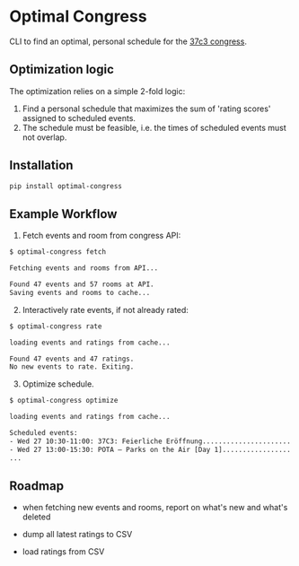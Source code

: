 # Optimal Congress

CLI to find an optimal, personal schedule for the [37c3 congress](https://events.ccc.de/congress/2023/infos/).

## Optimization logic

The optimization relies on a simple 2-fold logic:

1. Find a personal schedule that maximizes the sum of 'rating scores' assigned to scheduled events.
2. The schedule must be feasible, i.e. the times of scheduled events must not overlap.

## Installation

```bash
pip install optimal-congress
```

## Example Workflow

1. Fetch events and room from congress API:

```bash
$ optimal-congress fetch

Fetching events and rooms from API...

Found 47 events and 57 rooms at API.
Saving events and rooms to cache...
```

2. Interactively rate events, if not already rated:

```bash
$ optimal-congress rate

loading events and ratings from cache...

Found 47 events and 47 ratings.
No new events to rate. Exiting.
```

3. Optimize schedule.

```bash
$ optimal-congress optimize

loading events and ratings from cache...

Scheduled events:
- Wed 27 10:30-11:00: 37C3: Feierliche Eröffnung...........................https://events.ccc.de/congress/2023/hub/en/event/37c3_feierliche_eroffnung
- Wed 27 13:00-15:30: POTA – Parks on the Air [Day 1]......................https://events.ccc.de/congress/2023/hub/en/event/pota-parks-on-the-air
...
```

## Roadmap

- when fetching new events and rooms, report on what's new and what's deleted

- dump all latest ratings to CSV
- load ratings from CSV
